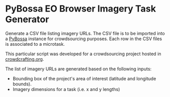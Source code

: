 # PyBossa EO Browser Imagery Task Generator
Generate a CSV file listing imagery URLs. The CSV file is to be imported into a [PyBossa](https://pybossa.com/) instance for crowdsourcing purposes.  Each row in the CSV files is associated to a microtask.

This particular script was developed for a crowdsourcing project hosted in [crowdcrafting.org](https://crowdcrafting.org/).

The list of imagery URLs are generated based on the following inputs:

 - Bounding box of the project's area of interest (latitude and longitude bounds).
 - Imagery dimensions for a task (i.e. x and y lengths)
